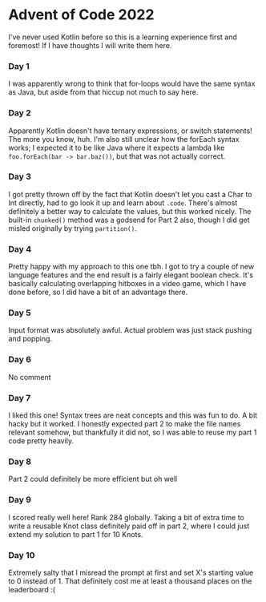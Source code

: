 # Advent of Code 2022

I've never used Kotlin before so this is a learning experience first and foremost! If I have thoughts I will write them here.

### Day 1

I was apparently wrong to think that for-loops would have the same syntax as Java, but aside from that hiccup not much to say
here.

### Day 2

Apparently Kotlin doesn't have ternary expressions, or switch statements! The more you know, huh. I'm also still
unclear how the forEach syntax works; I expected it to be like Java where it expects a lambda like
`foo.forEach(bar -> bar.baz())`, but that was not actually correct.

### Day 3

I got pretty thrown off by the fact that Kotlin doesn't let you cast a Char to Int directly, had to go look it up and
learn about `.code`. There's almost definitely a better way to calculate the values, but this worked nicely.
The built-in `chunked()` method was a godsend for Part 2 also, though I did get misled originally by trying `partition()`.

### Day 4

Pretty happy with my approach to this one tbh. I got to try a couple of new language features and the
end result is a fairly elegant boolean check.
It's basically calculating overlapping hitboxes in a video game, which I have done before, so I did
have a bit of an advantage there.

### Day 5

Input format was absolutely awful. Actual problem was just stack pushing and popping.

### Day 6

No comment

### Day 7

I liked this one! Syntax trees are neat concepts and this was fun to do. A bit hacky but it worked.
I honestly expected part 2 to make the file names relevant somehow, but thankfully it did not, so I
was able to reuse my part 1 code pretty heavily.

### Day 8
Part 2 could definitely be more efficient but oh well

### Day 9
I scored really well here! Rank 284 globally. Taking a bit of extra time to write a reusable Knot
class definitely paid off in part 2, where I could just extend my solution to part 1 for 10 Knots.

### Day 10
Extremely salty that I misread the prompt at first and set X's starting value to 0 instead of 1.
That definitely cost me at least a thousand places on the leaderboard :(